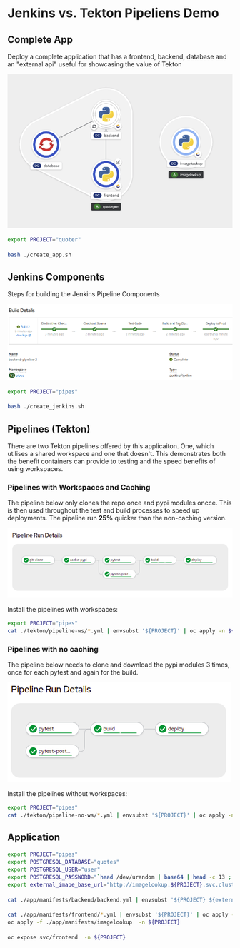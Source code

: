# Jenkins vs. Tekton Pipeliens Demo

## Complete App

Deploy a complete application that has a frontend, backend, database and an "external api" useful for showcasing the value of Tekton

![Complete App Topology](images/topology.png)

```bash
export PROJECT="quoter"

bash ./create_app.sh
```


## Jenkins Components

Steps for building the Jenkins Pipeline Components

![Jenkins](images/jenkins.png)

```bash
export PROJECT="pipes"

bash ./create_jenkins.sh
```

## Pipelines (Tekton)

There are two Tekton pipelines offered by this applicaiton. One, which utilises a shared workspace and one that doesn't. This demonstrates both the benefit containers can provide to testing and the speed benefits of using workspaces. 

### Pipelines with Workspaces and Caching
The pipeline below only clones the repo once and pypi modules oncce. This is then used throughout the test and build processes to speed up deployments. The pipeline run **25%** quicker than the non-caching version.

![Pipeline](images/pipeline.png)

Install the pipelines with workspaces:
```bash
export PROJECT="pipes"
cat ./tekton/pipeline-ws/*.yml | envsubst '${PROJECT}' | oc apply -n ${PROJECT} -f -
```
### Pipelines with no caching
The pipeline below needs to clone and download the pypi modules 3 times, once for each pytest and again for the build. 

![Pipeline](images/pipeline-no-cache.png)

Install the pipelines without workspaces:
```bash 
export PROJECT="pipes"
cat ./tekton/pipeline-no-ws/*.yml | envsubst '${PROJECT}' | oc apply -n ${PROJECT} -f -
```

## Application

```bash
export PROJECT="pipes"
export POSTGRESQL_DATABASE="quotes"
export POSTGRESQL_USER="user"
export POSTGRESQL_PASSWORD="`head /dev/urandom | base64 | head -c 13 ; echo ''`"
export external_imape_base_url="http://imagelookup.${PROJECT}.svc.cluster.local:8080"

cat ./app/manifests/backend/backend.yml | envsubst '${PROJECT} ${external_imape_base_url} ${POSTGRESQL_DATABASE} ${POSTGRESQL_USER} ${POSTGRESQL_PASSWORD}' | oc apply -n ${PROJECT} -f -

cat ./app/manifests/frontend/*.yml | envsubst '${PROJECT}' | oc apply -n ${PROJECT} -f -
oc apply -f ./app/manifests/imagelookup  -n ${PROJECT}

oc expose svc/frontend  -n ${PROJECT}
```
